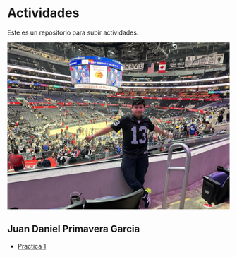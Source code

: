 # Actividades

Este es un repositorio para subir actividades.

![MiImg](IMG/Mi%20Imagen.jpeg)

## Juan Daniel Primavera Garcia
- [Practica 1](/Practica-1.md)
